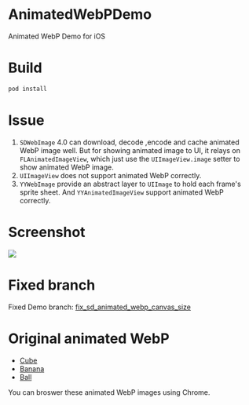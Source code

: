 # AnimatedWebPDemo
Animated WebP Demo for iOS

# Build
```bash
pod install
```

# Issue
1. `SDWebImage` 4.0 can download, decode ,encode and cache animated WebP image well. But for showing animated image to UI, it relays on `FLAnimatedImageView`, which just use the `UIImageView.image` setter to show animated WebP image.
2. `UIImageView` does not support animated WebP correctly.
3. `YYWebImage` provide an abstract layer to `UIImage` to hold each frame's sprite sheet. And `YYAnimatedImageView` support animated WebP correctly.

# Screenshot
![](https://raw.githubusercontent.com/dreampiggy/AnimatedWebPDemo/master/ScreenShot.png)

# Fixed branch
Fixed Demo branch: [fix\_sd\_animated\_webp\_canvas\_size](https://github.com/dreampiggy/AnimatedWebPDemo/tree/fix_sd_animated_webp_canvas_size)

# Original animated WebP
+ [Cube](https://isparta.github.io/compare-webp/image/gif_webp/webp/1.webp)
+ [Banana](https://isparta.github.io/compare-webp/image/gif_webp/webp/2.webp)
+ [Ball](http://7xsf4p.com1.z0.glb.clouddn.com/image/0/9e/63a17a7087e6ab1a209460b54136b.webp)

You can broswer these animated WebP images using Chrome.
